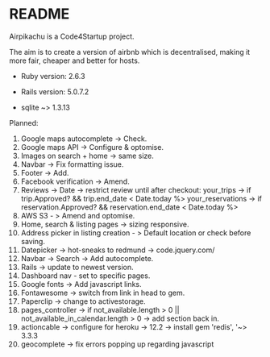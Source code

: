 # README

Airpikachu is a Code4Startup project.

The aim is to create a version of airbnb which is decentralised, making it more fair, cheaper and better for hosts.

* Ruby version: 2.6.3

* Rails version: 5.0.7.2

* sqlite ~> 1.3.13

Planned:
1. Google maps autocomplete -> Check.
2. Google maps API -> Configure & optomise.
3. Images on search + home -> same size.
4. Navbar -> Fix formatting issue.
5. Footer -> Add.
6. Facebook verification -> Amend.
8. Reviews -> Date -> restrict review until after checkout: your_trips -> if trip.Approved? && trip.end_date < Date.today %> your_reservations -> if reservation.Approved? && reservation.end_date < Date.today %>
9. AWS S3 - > Amend and optomise.
10. Home, search & listing pages -> sizing responsive.
11. Address picker in listing creation - > Default location or check before saving.
12. Datepicker -> hot-sneaks to redmund -> code.jquery.com/
13. Navbar -> Search -> Add autocomplete.
14. Rails -> update to newest version.
15. Dashboard nav - set to specific pages.
16. Google fonts -> Add javascript links.
17. Fontawesome -> switch from link in head to gem.
18. Paperclip -> change to activestorage.
19. pages_controller -> if not_available.length > 0 || not_available_in_calendar.length > 0 -> add section back in.
20. actioncable -> configure for heroku -> 12.2 -> install gem 'redis', '~> 3.3.3
21. geocomplete -> fix errors popping up regarding javascript
